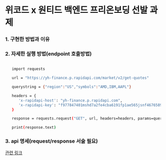 # 위코드 x 원티드 백엔드 프리온보딩 선발 과제
### 1. 구현한 방법과 이유


### 2. 자세한 실행 방법(endpoint 호출방법)

```bash
   
   import requests

   url = "https://yh-finance.p.rapidapi.com/market/v2/get-quotes"

   querystring = {"region":"US","symbols":"AMD,IBM,AAPL"}

   headers = {
      'x-rapidapi-host': "yh-finance.p.rapidapi.com",
      'x-rapidapi-key': "f977847401mshd7a2fe4cba6191fp1ae565jsnf4676589249d"
   }

   response = requests.request("GET", url, headers=headers, params=querystring)

   print(response.text)
```

### 3. api 명세(request/response 서술 필요)

[관련 링크](https://wecode.notion.site/x-2f1edca34653419d8e109df1816197c2)
